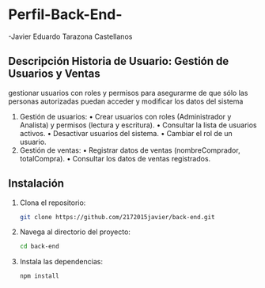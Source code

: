# Perfil-Back-End-

-Javier Eduardo Tarazona Castellanos
## Descripción Historia de Usuario: Gestión de Usuarios y Ventas
gestionar usuarios con roles y permisos para
asegurarme de que sólo las personas autorizadas puedan acceder y modificar los
datos del sistema
1. Gestión de usuarios:
• Crear usuarios con roles (Administrador y Analista) y permisos (lectura y
escritura).
• Consultar la lista de usuarios activos.
• Desactivar usuarios del sistema.
• Cambiar el rol de un usuario.
2. Gestión de ventas:
• Registrar datos de ventas (nombreComprador, totalCompra).
• Consultar los datos de ventas registrados.

## Instalación
1. Clona el repositorio:
   ```bash
   git clone https://github.com/2172015javier/back-end.git
   ```
2. Navega al directorio del proyecto:
   ```bash
   cd back-end
   ```
3. Instala las dependencias:
   ```bash
   npm install
   ```


